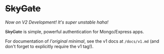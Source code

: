 # <strike>SkyGate</strike>

*Now on V2 Development! It's super unstable haha!*

<strike>SkyGate</strike> is simple, powerful authentication for Mongo/Express apps.

For documentation of *l'original minimal*, see the v1 docs at `/docs/v1.md` (and don't forget to explicitly require the v1 tag!).
